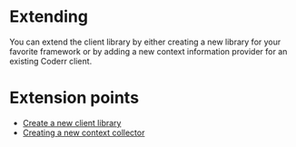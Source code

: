 Extending
==========

You can extend the client library by either creating a new library for your favorite framework or by adding a new context information provider for an existing Coderr client.

# Extension points

* [Create a new client library](clientlib.md)
* [Creating a new context collector](/client/context-provider.md)
